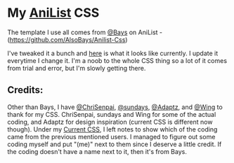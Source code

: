 # My [AniList](https://anilist.co/user/April/) CSS
The template I use all comes from [@Bays](https://anilist.co/user/Bays) on AniList - (https://github.com/AlsoBays/Anilist-Css)

I've tweaked it a bunch and [here](https://github.com/pinkazoid/My-CSS/blob/main/Current%20CSS/Purple%20Theme%20Mona%20CSS) is what it looks like currently. I update it everytime I change it. I'm a noob to the whole CSS thing so a lot of it comes from trial and error, but I'm slowly getting there. 

## Credits:
Other than Bays, I have [@ChriSenpai](https://anilist.co/user/ChriSenpai/), [@sundays](https://anilist.co/user/sundays/), [@Adaptz](https://anilist.co/user/Adaptz/), and [@Wing](https://anilist.co/user/Wing/) to thank for my CSS. ChriSenpai, sundays and Wing for some of the actual coding, and Adaptz for design inspiration (current CSS is different now though). Under my [Current CSS](https://github.com/pinkazoid/My-CSS/blob/main/Current%20CSS), I left notes to show which of the coding came from the previous mentioned users. I managed to figure out some coding myself and put "(me)" next to them since I deserve a little credit. If the coding doesn't have a name next to it, then it's from Bays.
